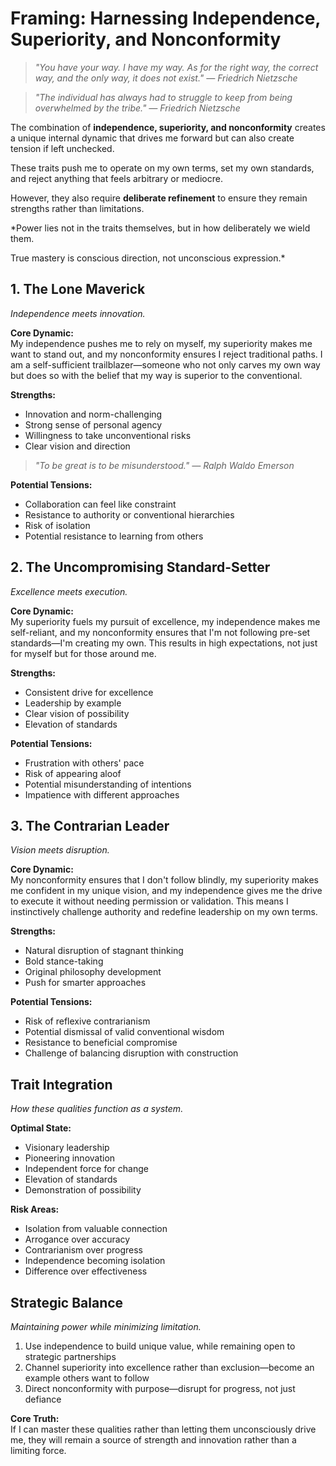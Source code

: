 # Framing: Harnessing Independence, Superiority, and Nonconformity

> *"You have your way. I have my way. As for the right way, the correct way, and the only way, it does not exist." — Friedrich Nietzsche*

> *"The individual has always had to struggle to keep from being overwhelmed by the tribe." — Friedrich Nietzsche*

The combination of **independence, superiority, and nonconformity** creates a unique internal dynamic that drives me forward but can also create tension if left unchecked.

These traits push me to operate on my own terms, set my own standards, and reject anything that feels arbitrary or mediocre.

However, they also require **deliberate refinement** to ensure they remain strengths rather than limitations.

*Power lies not in the traits themselves, but in how deliberately we wield them.

True mastery is conscious direction, not unconscious expression.*

## 1. The Lone Maverick

*Independence meets innovation.*

**Core Dynamic:**  
My independence pushes me to rely on myself, my superiority makes me want to stand out, and my nonconformity ensures I reject traditional paths. I am a self-sufficient trailblazer—someone who not only carves my own way but does so with the belief that my way is superior to the conventional.

**Strengths:**
- Innovation and norm-challenging
- Strong sense of personal agency
- Willingness to take unconventional risks
- Clear vision and direction

> *"To be great is to be misunderstood." — Ralph Waldo Emerson*

**Potential Tensions:**
- Collaboration can feel like constraint
- Resistance to authority or conventional hierarchies
- Risk of isolation
- Potential resistance to learning from others

## 2. The Uncompromising Standard-Setter

*Excellence meets execution.*

**Core Dynamic:**  
My superiority fuels my pursuit of excellence, my independence makes me self-reliant, and my nonconformity ensures that I'm not following pre-set standards—I'm creating my own. This results in high expectations, not just for myself but for those around me.

**Strengths:**
- Consistent drive for excellence
- Leadership by example
- Clear vision of possibility
- Elevation of standards

**Potential Tensions:**
- Frustration with others' pace
- Risk of appearing aloof
- Potential misunderstanding of intentions
- Impatience with different approaches

## 3. The Contrarian Leader

*Vision meets disruption.*

**Core Dynamic:**  
My nonconformity ensures that I don't follow blindly, my superiority makes me confident in my unique vision, and my independence gives me the drive to execute it without needing permission or validation. This means I instinctively challenge authority and redefine leadership on my own terms.

**Strengths:**
- Natural disruption of stagnant thinking
- Bold stance-taking
- Original philosophy development
- Push for smarter approaches

**Potential Tensions:**
- Risk of reflexive contrarianism
- Potential dismissal of valid conventional wisdom
- Resistance to beneficial compromise
- Challenge of balancing disruption with construction

## Trait Integration

*How these qualities function as a system.*

**Optimal State:**
- Visionary leadership
- Pioneering innovation
- Independent force for change
- Elevation of standards
- Demonstration of possibility

**Risk Areas:**
- Isolation from valuable connection
- Arrogance over accuracy
- Contrarianism over progress
- Independence becoming isolation
- Difference over effectiveness

## Strategic Balance

*Maintaining power while minimizing limitation.*

1. Use independence to build unique value, while remaining open to strategic partnerships
2. Channel superiority into excellence rather than exclusion—become an example others want to follow
3. Direct nonconformity with purpose—disrupt for progress, not just defiance

**Core Truth:**  
If I can master these qualities rather than letting them unconsciously drive me, they will remain a source of strength and innovation rather than a limiting force.
